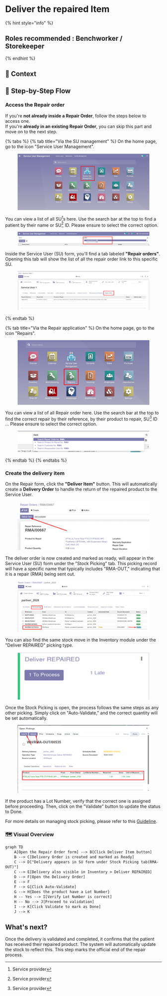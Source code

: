 # Deliver the repaired Item

{% hint style="info" %}
## Roles recommended :  Benchworker / Storekeeper
{% endhint %}

## **🧭** Context&#x20;



## 🔄 Step-by-Step Flow&#x20;

### Access the Repair order

If you're **not already inside a Repair Order**, follow the steps below to access one.\
If you're **already in an existing Repair Order**, you can skip this part and move on to the next step.

{% tabs %}
{% tab title="Via the SU management" %}
On the home page, go to the icon "Service User Management".

<figure><img src="../../.gitbook/assets/image (160).png" alt=""><figcaption></figcaption></figure>

You can view a list of all SU[^1]s here. Use the search bar at the top to find a patient by their name or SU[^1] ID. Please ensure to select the correct option.

<figure><img src="../../.gitbook/assets/image (161).png" alt=""><figcaption></figcaption></figure>

Inside the Service User (SU) form, you’ll find a tab labeled **"Repair orders"**. Opening this tab will show the list of all the repair order link to this specific SU.&#x20;

<figure><img src="../../.gitbook/assets/image (281).png" alt=""><figcaption></figcaption></figure>
{% endtab %}

{% tab title="Via the Repair application" %}
On the home page, go to the icon "Repairs".

<figure><img src="../../.gitbook/assets/image (270).png" alt=""><figcaption></figcaption></figure>

You can view a list of all Repair order here. Use the search bar at the top to find the correct repair by their reference, by their product to repair, SU[^1] ID ... Please ensure to select the correct option.

<figure><img src="../../.gitbook/assets/image (280).png" alt=""><figcaption></figcaption></figure>
{% endtab %}
{% endtabs %}

### Create the delivery item

On the Repair form, click the **"Deliver Item"** button. This will automatically create a **Delivery Order** to handle the return of the repaired product to the Service User.

<figure><img src="../../.gitbook/assets/image (113).png" alt=""><figcaption></figcaption></figure>

The deliver order is now created and marked as ready, will appear in the Service User (SU) form under the "Stock Picking" tab. This picking record will have a specific name that typically includes "RMA-OUT," indicating that it is a repair (RMA) being sent out.&#x20;



<figure><img src="../../.gitbook/assets/image (114).png" alt=""><figcaption></figcaption></figure>

You can also find the same stock move in the Inventory module under the "Deliver REPAIRED" picking type.

<div align="left"><figure><img src="../../.gitbook/assets/image (115).png" alt=""><figcaption></figcaption></figure></div>

Once the Stock Picking is open, the process follows the same steps as any other picking. Simply click on "Auto-Validate," and the correct quantity will be set automatically.

<figure><img src="../../.gitbook/assets/image (116).png" alt=""><figcaption></figcaption></figure>

If the product has a Lot Number, verify that the correct one is assigned before proceeding. Then, click on the "Validate" button to update the status to Done.

For more details on managing stock picking, please refer to this [Guideline](../stock-management/).

### 🗺️ Visual Overview&#x20;

```mermaid
graph TD
    A[Open the Repair Order form] --> B[Click Deliver Item button]
    B --> C[Delivery Order is created and marked as Ready]
    C --> D["Delivery appears in SU form under Stock Picking tab(RMA-OUT)"]
    C --> E[Delivery also visible in Inventory > Deliver REPAIRED]
    D --> F[Open the Delivery Order]
    E --> F
    F --> G[Click Auto-Validate]
    G --> H{Does the product have a Lot Number}
    H -- Yes --> I[Verify Lot Number is correct]
    H -- No --> J[Proceed to validation]
    I --> K[Click Validate to mark as Done]
    J --> K

```

## What's next?&#x20;

Once the delivery is validated and completed, it confirms that the patient has received their repaired product. The system will automatically update the stock to reflect this. This step marks the official end of the repair process.

[^1]: Service provider
